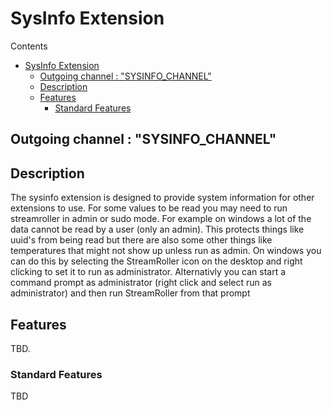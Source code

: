# SysInfo Extension
Contents
- [SysInfo Extension](#sysinfo-extension)
  - [Outgoing channel : "SYSINFO_CHANNEL"](#outgoing-channel--sysinfo_channel)
  - [Description](#description)
  - [Features](#features)
    - [Standard Features](#standard-features)
## Outgoing channel : "SYSINFO_CHANNEL"
## Description
The sysinfo extension is designed to provide system information for other extensions to use. For some values to be read you may need to run streamroller 
in admin or sudo mode. For example on windows a lot of the data cannot be read by a user (only an admin). This protects things like uuid's from being read 
but there are also some other things like temperatures that might not show up unless run as admin. On windows you can do this by selecting the StreamRoller 
icon on the desktop and right clicking to set it to run as administrator. Alternativly you can start a command prompt as administrator (right click and 
select run as administrator) and then run StreamRoller from that prompt

## Features
TBD.

### Standard Features
TBD